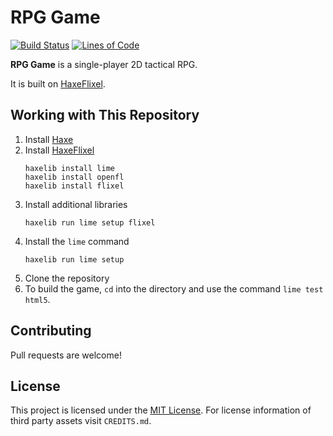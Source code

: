 # RPG Game

[![Build Status](https://travis-ci.com/Acid147/rpg-game.svg?branch=master)](https://travis-ci.com/Acid147/rpg-game)
[![Lines of Code](https://tokei.rs/b1/github/Acid147/rpg-game)](https://github.com/Aaronepower/tokei)

**RPG Game** is a single-player 2D tactical RPG.

It is built on [HaxeFlixel](https://github.com/HaxeFlixel).

## Working with This Repository

1. Install [Haxe](https://haxe.org/)
2. Install [HaxeFlixel](http://haxeflixel.com/)
   ```
   haxelib install lime
   haxelib install openfl
   haxelib install flixel
   ```
3. Install additional libraries
   ```
   haxelib run lime setup flixel
   ```
4. Install the ```lime``` command
   ```
   haxelib run lime setup
   ```
5. Clone the repository
6. To build the game, ```cd``` into the directory and use the command ```lime test html5```.

## Contributing

Pull requests are welcome!

## License

This project is licensed under the [MIT License](https://opensource.org/licenses/MIT). For license information of third party assets visit ```CREDITS.md```.